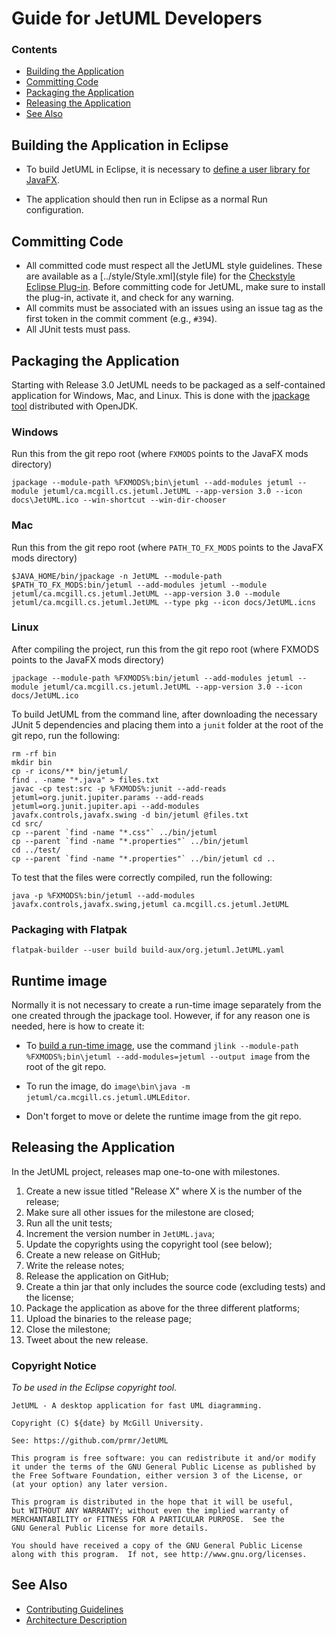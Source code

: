 # Guide for JetUML Developers

### Contents

* [Building the Application](building-the-application)
* [Committing Code](committing-code)
* [Packaging the Application](packaging-the-application)
* [Releasing the Application](releasing-the-application)
* [See Also](see-also)

## Building the Application in Eclipse

* To build JetUML in Eclipse, it is necessary to [define a user library for JavaFX](https://openjfx.io/openjfx-docs/#IDE-Eclipse).

* The application should then run in Eclipse as a normal Run configuration.

## Committing Code

* All committed code must respect all the JetUML style guidelines. These are available as a [../style/Style.xml](style file) for the [Checkstyle Eclipse Plug-in](https://marketplace.eclipse.org/content/checkstyle-plug). Before committing code for JetUML, make sure to install the plug-in, activate it, and check for any warning.
* All commits must be associated with an issues using an issue tag as the first token in the commit comment (e.g., `#394`).
* All JUnit tests must pass.

## Packaging the Application

Starting with Release 3.0 JetUML needs to be packaged as a self-contained application for Windows, Mac, and Linux. This is done with the [jpackage tool](https://docs.oracle.com/en/java/javase/14/docs/specs/man/jpackage.html) distributed with OpenJDK.

### Windows

Run this from the git repo root (where `FXMODS` points to the JavaFX mods directory)

```
jpackage --module-path %FXMODS%;bin\jetuml --add-modules jetuml --module jetuml/ca.mcgill.cs.jetuml.JetUML --app-version 3.0 --icon docs\JetUML.ico --win-shortcut --win-dir-chooser
```

### Mac


Run this from the git repo root (where `PATH_TO_FX_MODS` points to the JavaFX mods directory)

```
$JAVA_HOME/bin/jpackage -n JetUML --module-path $PATH_TO_FX_MODS:bin/jetuml --add-modules jetuml --module jetuml/ca.mcgill.cs.jetuml.JetUML --app-version 3.0 --module jetuml/ca.mcgill.cs.jetuml.JetUML --type pkg --icon docs/JetUML.icns
```

### Linux

After compiling the project, run this from the git repo root (where FXMODS points to the JavaFX mods directory) 

``` 
jpackage --module-path %FXMODS%:bin/jetuml --add-modules jetuml --module jetuml/ca.mcgill.cs.jetuml.JetUML --app-version 3.0 --icon docs/JetUML.ico 
```

To build JetUML from the command line, after downloading the necessary JUnit 5 dependencies and placing them into a `junit` folder at the root of the git repo, run the following: 

``` 
rm -rf bin 
mkdir bin 
cp -r icons/** bin/jetuml/ 
find . -name "*.java" > files.txt 
javac -cp test:src -p %FXMODS%:junit --add-reads jetuml=org.junit.jupiter.params --add-reads jetuml=org.junit.jupiter.api --add-modules javafx.controls,javafx.swing -d bin/jetuml @files.txt 
cd src/ 
cp --parent `find -name "*.css"` ../bin/jetuml 
cp --parent `find -name "*.properties"` ../bin/jetuml 
cd ../test/ 
cp --parent `find -name "*.properties"` ../bin/jetuml cd .. 
``` 

To test that the files were correctly compiled, run the following: 

``` 
java -p %FXMODS%:bin/jetuml --add-modules javafx.controls,javafx.swing,jetuml ca.mcgill.cs.jetuml.JetUML 
```

### Packaging with Flatpak

```
flatpak-builder --user build build-aux/org.jetuml.JetUML.yaml
```

## Runtime image

Normally it is not necessary to create a run-time image separately from the one created through the jpackage tool. However, if for any reason one is needed, here is how to create it:

* To [build a run-time image](https://openjfx.io/openjfx-docs/#IDE-Eclipse), use the command `jlink --module-path %FXMODS%;bin\jetuml --add-modules=jetuml --output image` from the root of the git repo.

* To run the image, do `image\bin\java -m jetuml/ca.mcgill.cs.jetuml.UMLEditor`. 

* Don't forget to move or delete the runtime image from the git repo.

## Releasing the Application

In the JetUML project, releases map one-to-one with milestones.

1. Create a new issue titled "Release X" where X is the number of the release;
2. Make sure all other issues for the milestone are closed;
3. Run all the unit tests;
4. Increment the version number in `JetUML.java`;
5. Update the copyrights using the copyright tool (see below);
5. Create a new release on GitHub;
6. Write the release notes;
7. Release the application on GitHub;
8. Create a thin jar that only includes the source code (excluding tests) and the license;
9. Package the application as above for the three different platforms;
10. Upload the binaries to the release page;
11. Close the milestone;
12. Tweet about the new release.

### Copyright Notice

*To be used in the Eclipse copyright tool.*

```
JetUML - A desktop application for fast UML diagramming.

Copyright (C) ${date} by McGill University.
    
See: https://github.com/prmr/JetUML

This program is free software: you can redistribute it and/or modify
it under the terms of the GNU General Public License as published by
the Free Software Foundation, either version 3 of the License, or
(at your option) any later version.

This program is distributed in the hope that it will be useful,
but WITHOUT ANY WARRANTY; without even the implied warranty of
MERCHANTABILITY or FITNESS FOR A PARTICULAR PURPOSE.  See the
GNU General Public License for more details.

You should have received a copy of the GNU General Public License
along with this program.  If not, see http://www.gnu.org/licenses.
```

## See Also

* [Contributing Guidelines](docs/CONTRIBUTING)
* [Architecture Description](/docs/architecture)
